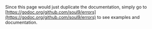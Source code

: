Since this page would just duplicate the documentation, simply go to [https://godoc.org/github.com/soul9/errors](https://godoc.org/github.com/soul9/errors) to
see examples and documentation.

